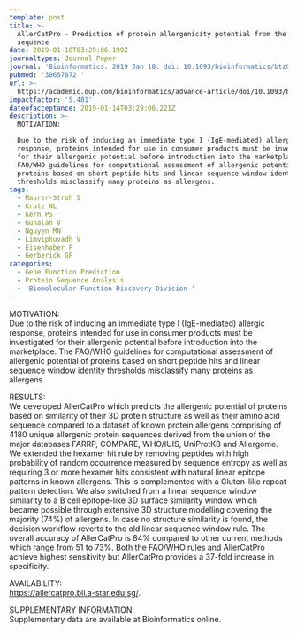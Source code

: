 ```yaml
---
template: post
title: >-
  AllerCatPro - Prediction of protein allergenicity potential from the protein
  sequence
date: 2019-01-18T03:29:06.199Z
journaltypes: Journal Paper
journal: 'Bioinformatics. 2019 Jan 18. doi: 10.1093/bioinformatics/btz029'
pubmed: '30657872 '
url: >-
  https://academic.oup.com/bioinformatics/advance-article/doi/10.1093/bioinformatics/btz029/5292313
impactfactor: '5.481'
dateofacceptance: 2019-01-14T03:29:06.221Z
description: >-
  MOTIVATION:

  Due to the risk of inducing an immediate type I (IgE-mediated) allergic
  response, proteins intended for use in consumer products must be investigated
  for their allergenic potential before introduction into the marketplace. The
  FAO/WHO guidelines for computational assessment of allergenic potential of
  proteins based on short peptide hits and linear sequence window identity
  thresholds misclassify many proteins as allergens.
tags:
  - Maurer-Stroh S
  - Krutz NL
  - Kern PS
  - Gunalan V
  - Nguyen MN
  - Limviphuvadh V
  - Eisenhaber F
  - Gerberick GF
categories:
  - Gene Function Prediction
  - Protein Sequence Analysis
  - 'Biomolecular Function Discovery Division '
---
```

<!--StartFragment-->

MOTIVATION:\
Due to the risk of inducing an immediate type I (IgE-mediated) allergic response, proteins intended for use in consumer products must be investigated for their allergenic potential before introduction into the marketplace. The FAO/WHO guidelines for computational assessment of allergenic potential of proteins based on short peptide hits and linear sequence window identity thresholds misclassify many proteins as allergens.

RESULTS:\
We developed AllerCatPro which predicts the allergenic potential of proteins based on similarity of their 3D protein structure as well as their amino acid sequence compared to a dataset of known protein allergens comprising of 4180 unique allergenic protein sequences derived from the union of the major databases FARRP, COMPARE, WHO/IUIS, UniProtKB and Allergome. We extended the hexamer hit rule by removing peptides with high probability of random occurrence measured by sequence entropy as well as requiring 3 or more hexamer hits consistent with natural linear epitope patterns in known allergens. This is complemented with a Gluten-like repeat pattern detection. We also switched from a linear sequence window similarity to a B cell epitope-like 3D surface similarity window which became possible through extensive 3D structure modelling covering the majority (74%) of allergens. In case no structure similarity is found, the decision workflow reverts to the old linear sequence window rule. The overall accuracy of AllerCatPro is 84% compared to other current methods which range from 51 to 73%. Both the FAO/WHO rules and AllerCatPro achieve highest sensitivity but AllerCatPro provides a 37-fold increase in specificity.

AVAILABILITY:\
<https://allercatpro.bii.a-star.edu.sg/>.

SUPPLEMENTARY INFORMATION:\
Supplementary data are available at Bioinformatics online.

<!--EndFragment-->
